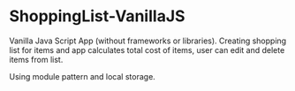 # ShoppingList-VanillaJS
Vanilla Java Script App (without frameworks or libraries).
Creating shopping list for items and app calculates total cost of items, user can edit and delete items from list.

Using module pattern and local storage. 
